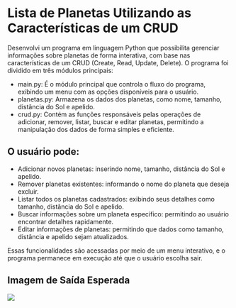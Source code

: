# Lista de Planetas Utilizando as Características de um CRUD
Desenvolvi um programa em linguagem Python que possibilita gerenciar informações sobre planetas de forma interativa, com base nas características de um CRUD (Create, Read, Update, Delete). O programa foi dividido em três módulos principais:

- main.py: É o módulo principal que controla o fluxo do programa, exibindo um menu com as opções disponíveis para o usuário.
- planetas.py: Armazena os dados dos planetas, como nome, tamanho, distância do Sol e apelido.
- crud.py: Contém as funções responsáveis pelas operações de adicionar, remover, listar, buscar e editar planetas, permitindo a manipulação dos dados de forma simples e eficiente.
## O usuário pode:

- Adicionar novos planetas: inserindo nome, tamanho, distância do Sol e apelido.
- Remover planetas existentes: informando o nome do planeta que deseja excluir.
- Listar todos os planetas cadastrados: exibindo seus detalhes como tamanho, distância do Sol e apelido.
- Buscar informações sobre um planeta específico: permitindo ao usuário encontrar detalhes rapidamente.
- Editar informações de planetas: permitindo que dados como tamanho, distância e apelido sejam atualizados.


Essas funcionalidades são acessadas por meio de um menu interativo, e o programa permanece em execução até que o usuário escolha sair.
## Imagem de Saída Esperada

![](images/saida.png)
